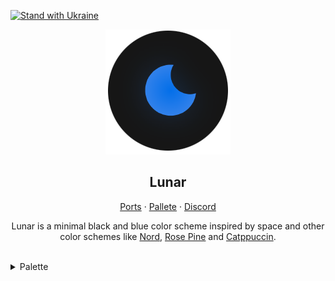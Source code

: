  [![Stand with Ukraine](https://user-images.githubusercontent.com/1474821/173256840-2cf59d8c-a9d7-4a2c-a8c3-02302227d97a.png)](https://war.ukraine.ua/support-ukraine/)

<p align="center">
<a href="https://lunar-theme.github.io">
  <img src="https://github.com/lunar-theme/lunar-theme/raw/main/assets/icon-rounded.png" />
</a>
<h2 align="center">Lunar</h2>
</p>

<p align="center">
  <a href="https://lunar-theme.github.io/ports">Ports</a>
  ·
  <a href="https://lunar-theme.github.io/palette">Pallete</a>
  ·
  <a href="https://discord.gg/xvj3t9TwFT">Discord</a>
</p>

<p align="center">Lunar is a minimal black and blue color scheme inspired by space and other color schemes like <a href="https://nordtheme.com" target="_blank">Nord</a>, <a href="https://github.com/rose-pine" target="_blank">Rose Pine</a> and <a href="https://github.com/catppuccin">Catppuccin</a>.</p><br>

<details>
  <summary id="summary">Palette</summary>

**Deep Space**  

| Color            |    Hex    |          RGB          |    Image   |
| :--------------: | :-------: | :-------------------: | :--------: |
| inner-core       | `#161616` |   `rgb(22, 22, 22)`   | ![#161616](https://raw.githubusercontent.com/lunar-theme/.github/main/assets/deep-space/inner-core.png)|
| outer-core       | `#202020` |   `rgb(32, 32, 32)`   | ![#202020](https://raw.githubusercontent.com/lunar-theme/.github/main/assets/deep-space/outer-core.png)|
| mantle           | `#252525` |   `rgb(37, 37, 37)`   | ![#252525](https://raw.githubusercontent.com/lunar-theme/.github/main/assets/deep-space/mantle.png)|
| crust            | `#303030` |   `rgb(48, 48, 48)`   | ![#303030](https://raw.githubusercontent.com/lunar-theme/.github/main/assets/deep-space/crust.png)|
| tropo            | `#3281ea` |   `rgb(50, 129, 234)` | ![#3281ea](https://raw.githubusercontent.com/lunar-theme/.github/main/assets/deep-space/tropo.png)|
| strato           | `#0284e8` |   `rgb(2, 132, 232)`  | ![#0284e8](https://raw.githubusercontent.com/lunar-theme/.github/main/assets/deep-space/strato.png)|
| meso             | `#02a3e8` |   `rgb(2, 163, 232)`  | ![#02a3e8](https://raw.githubusercontent.com/lunar-theme/.github/main/assets/deep-space/meso.png)|
| thermo           | `#02bbe8` |   `rgb(2, 187, 232)`  | ![#02bbe8](https://raw.githubusercontent.com/lunar-theme/.github/main/assets/deep-space/thermo.png)|
| text             | `#f3f3f3` |   `rgb(243, 243, 243)`| ![#f3f3f3](https://raw.githubusercontent.com/lunar-theme/.github/main/assets/deep-space/text.png)|
| magma            | `#B10C0C` |   `rgb(177, 12, 12)`  | ![#B10C0C](https://raw.githubusercontent.com/lunar-theme/.github/main/assets/deep-space/magma.png)|
| nebula           | `#05844A` |   `rgb(5, 132, 74)`   | ![#05844A](https://raw.githubusercontent.com/lunar-theme/.github/main/assets/deep-space/nebula.png)|

**Dust**

| Color            |    Hex    |          RGB           |    Image   |
| :--------------: | :-------: | :-------------------:  | :--------: |
| cirrus           | `#dfdfdf` |   `rgb(223, 223, 223)` | ![#dfdfdf](https://raw.githubusercontent.com/lunar-theme/.github/main/assets/dust/cirrus.png)|
| stratus          | `#cecece` |   `rgb(206, 206, 206)` | ![#cecece](https://raw.githubusercontent.com/lunar-theme/.github/main/assets/dust/stratus.png)|
| atlo             | `#c9cbce` |   `rgb(201, 203, 206)` | ![#c9cbce](https://raw.githubusercontent.com/lunar-theme/.github/main/assets/dust/atlo.png)|
| cumulus          | `#bbc1c8` |   `rgb(187, 193, 200)` | ![#bbc1c8](https://raw.githubusercontent.com/lunar-theme/.github/main/assets/dust/cumulus.png)|
| nimbus           | `#7e848e` |   `rgb(126, 132, 142)` | ![#7e848e](https://raw.githubusercontent.com/lunar-theme/.github/main/assets/dust/nimbus.png)|

</details>

<style>
  .summary {
    text-align: center;
  }
</style>